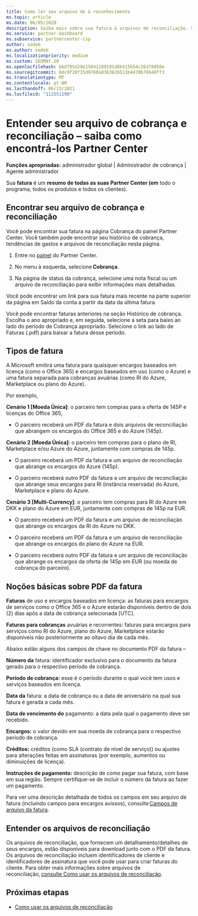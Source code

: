 ```yaml
---
title: Como ler seu arquivo de & reconhecimento
ms.topic: article
ms.date: 06/05/2020
description: Saiba mais sobre sua fatura & arquivos de reconciliação. Sua fatura mostra Partner Center encargos em todo o programa, produtos e clientes para esse período mensal.
ms.service: partner-dashboard
ms.subservice: partnercenter-csp
author: sodeb
ms.author: sodeb
ms.localizationpriority: medium
ms.custom: SEOMAY.20
ms.openlocfilehash: bbdf85d20e15841189191d6b415b54c26378850e
ms.sourcegitcommit: 8dc9f28f15d9760a8363826513b4470b76b40ff3
ms.translationtype: MT
ms.contentlocale: pt-BR
ms.lasthandoff: 06/23/2021
ms.locfileid: "112551190"
---
```

# <a name="understand-your-bill-and-reconciliation-file---learn-how-to-find-them-in-partner-center"></a>Entender seu arquivo de cobrança e reconciliação – saiba como encontrá-los Partner Center


**Funções apropriadas:** administrador global | Administrador de cobrança | Agente administrador


Sua **fatura** é um **resumo de todas as suas Partner Center (em** todo o programa, todos os produtos e todos os clientes). 

## <a name="find-your-bill-and-reconciliation-file"></a>Encontrar seu arquivo de cobrança e reconciliação 

Você pode encontrar sua fatura na página Cobrança do painel Partner Center. Você também pode encontrar seu histórico de cobrança, tendências de gastos e arquivos de reconciliação nesta página. 

1. Entre no [painel](https://partner.microsoft.com/dashboard/home) do Partner Center. 

2. No menu à esquerda, selecione **Cobrança**. 

3. Na página de status da cobrança, selecione uma nota fiscal ou um arquivo de reconciliação para exibir informações mais detalhadas. 

Você pode encontrar um link para sua fatura mais recente na parte superior da página em Saldo da conta a partir da data da última fatura. 

Você pode encontrar faturas anteriores na seção Histórico de cobrança. Escolha o ano apropriado e, em seguida, selecione a seta para baixo ao lado do período de Cobrança apropriado. Selecione o link ao lado de Faturas (.pdf) para baixar a fatura desse período. 

## <a name="invoice-types"></a>Tipos de fatura

A Microsoft emitirá uma fatura para quaisquer encargos baseados em licença (como o Office 365) e encargos baseados em uso (como o Azure) e uma fatura separada para cobranças avuárias (como RI do Azure, Marketplace ou plano do Azure).

Por exemplo,  

**Cenário 1 [Moeda Única]**: o parceiro tem compras para a oferta de 145P e licenças do Office 365,  

- O parceiro receberá um PDF da fatura e dois arquivos de reconciliação que abrangem os encargos do Office 365 e do Azure (145p).  

**Cenário 2 [Moeda Única]**: o parceiro tem compras para o plano de RI, Marketplace e/ou Azure do Azure, juntamente com compras de 145p.

- O parceiro receberá um PDF da fatura e um arquivo de reconciliação que abrange os encargos do Azure (145p). 

- O parceiro receberá outro PDF da fatura e um arquivo de reconciliação que abrange seus encargos para RI (instância reservada) do Azure, Marketplace e plano do Azure. 

**Cenário 3 [Multi-Currency]**: o parceiro tem compras para RI do Azure em DKK e plano do Azure em EUR, juntamente com compras de 145p na EUR.

- O parceiro receberá um PDF da fatura e um arquivo de reconciliação que abrange os encargos da RI do Azure no DKK. 

- O parceiro receberá um PDF da fatura e um arquivo de reconciliação que abrange os encargos do plano do Azure na EUR. 

- O parceiro receberá outro PDF da fatura e um arquivo de reconciliação que abrange os encargos da oferta de 145p em EUR (ou moeda de cobrança do parceiro). 


## <a name="understanding-invoice-pdf"></a>Noções básicas sobre PDF da fatura 

**Faturas** de uso e encargos baseados em licença: as faturas para encargos de serviços como o Office 365 e o Azure estarão disponíveis dentro de dois (2) dias após a data de cobrança selecionada [UTC].  

**Faturas para cobranças** avuárias e recorrentes: faturas para encargos para serviços como RI do Azure, plano do Azure, Marketplace estarão disponíveis não posteriormente ao oitavo dia de cada mês.  

Abaixo estão alguns dos campos de chave no documento PDF da fatura –

**Número da** fatura: identificador exclusivo para o documento da fatura gerado para o respectivo período de cobrança. 

**Período de cobrança:** esse é o período durante o qual você tem usos e serviços baseados em licença. 

**Data da** fatura: a data de cobrança ou a data de aniversário na qual sua fatura é gerada a cada mês. 

**Data de vencimento do** pagamento: a data pela qual o pagamento deve ser recebido. 

**Encargos:** o valor devido em sua moeda de cobrança para o respectivo período de cobrança. 

**Créditos:** créditos (como SLA (contrato de nível de serviço)) ou ajustes para alterações feitas em assinaturas (por exemplo, aumentos ou diminuições de licença). 

**Instruções de pagamento:** descrição de como pagar sua fatura, com base em sua região. Sempre certifique-se de incluir o número da fatura ao fazer um pagamento. 

Para ver uma descrição detalhada de todos os campos em seu arquivo de fatura (incluindo campos para encargos avissos), consulte [Campos de arquivo da fatura](invoice-file.md). 

## <a name="understand-reconciliation-files"></a>Entender os arquivos de reconciliação

 Os arquivos de reconciliação, que fornecem um detalhamento/detalhes de seus encargos, estão disponíveis para download junto com o PDF da fatura. Os arquivos de reconciliação incluem identificadores de cliente e identificadores de assinatura que você pode usar para criar faturas do cliente. Para obter mais informações sobre arquivos de reconciliação, [consulte Como usar os arquivos de reconciliação](use-the-reconciliation-files.md). 

## <a name="next-steps"></a>Próximas etapas

- [Como usar os arquivos de reconciliação](use-the-reconciliation-files.md)